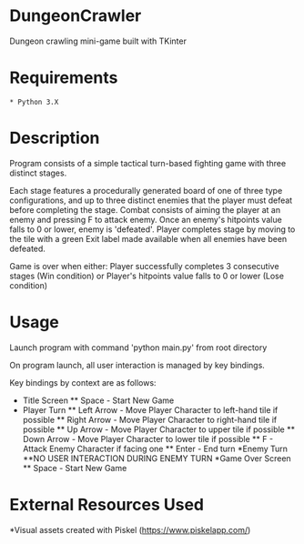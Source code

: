 # DungeonCrawler
Dungeon crawling mini-game built with TKinter

# Requirements

	* Python 3.X

# Description

Program consists of a simple tactical turn-based fighting game with three distinct stages.

Each stage features a procedurally generated board of one of three type configurations,
 and up to three distinct enemies that the player must defeat before completing the stage.
 Combat consists of aiming the player at an enemy and pressing F to attack enemy. Once an enemy's
 hitpoints value falls to 0 or lower, enemy is 'defeated'.
 Player completes stage by moving to the tile with a green Exit label made available when
 all enemies have been defeated.

 Game is over when either:
 	Player successfully completes 3 consecutive stages (Win condition)
 or
 	Player's hitpoints value falls to 0 or lower (Lose condition)


# Usage

Launch program with command 'python main.py' from root directory

On program launch, all user interaction is managed by key bindings.

Key bindings by context are as follows:

* Title Screen
** Space - Start New Game
* Player Turn
** Left Arrow - Move Player Character to left-hand tile if possible
** Right Arrow - Move Player Character to right-hand tile if possible
** Up Arrow - Move Player Character to upper tile if possible
** Down Arrow - Move Player Character to lower tile if possible
** F - Attack Enemy Character if facing one
** Enter - End turn
*Enemy Turn
**NO USER INTERACTION DURING ENEMY TURN
*Game Over Screen
** Space - Start New Game

# External Resources Used

*Visual assets created with Piskel (https://www.piskelapp.com/)